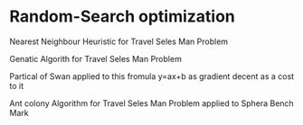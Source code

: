 # Random-Search optimization

Nearest Neighbour Heuristic 
    for Travel Seles Man Problem
  
Genatic Algorith 
    for Travel Seles Man Problem

Partical of Swan
    applied to this fromula  y=ax+b as gradient decent as a cost to it

Ant colony Algorithm
    for Travel Seles Man Problem
    applied to Sphera Bench Mark
